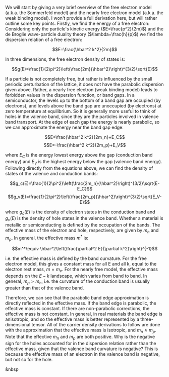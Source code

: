 We will start by giving a very brief overview of the free electron model (a.k.a. the Sommerfeld model) and the nearly free electron model (a.k.a. the weak binding model). I won't provide a full derivation here, but will rather outline some key points. Firstly, we find the energy of a free electron: Considering only the particle's kinetic energy ($E=\frac{p^2}{2m}$) and the de Broglie wave-particle duality theory ($\lambda=\frac{h}{p}$) we find the dispersion relation of a free electron:

$$E=\frac{\hbar^2 k^2}{2m}$$

In three dimensions, the free electron density of states is:

$$g(E)=\frac{1}{2\pi^2}\left(\frac{2m}{\hbar^2}\right)^{3/2}\sqrt{E}$$

If a particle is not completely free, but rather is influenced by the small periodic perturbation of the lattice, it does not have the parabolic dispersion given above. Rather, a nearly free electron (weak binding model) leads to forbidden values in the dispersion function, or band gaps. In a semiconductor, the levels up to the bottom of a band gap are occupied (by electrons), and levels above the band gap are unoccupied (by electrons) at zero temperature at equilibrium. So it is generally more useful to think of holes in the valence band, since they are the particles involved in valence band transport. At the edge of each gap the energy is nearly parabolic, so we can approximate the energy near the band gap edge:

$$E=\frac{\hbar^2 k^2}{2m_n}+E_C$$
$$E=-\frac{\hbar^2 k^2}{2m_p}+E_V$$

where $E_C$ is the energy lowest energy above the gap (conduction band energy) and $E_V$ is the highest energy below the gap (valence band energy). Following directly from the equations above, we can find the density of states of the valence and conduction bands:

$$g_c(E)=\frac{1}{2\pi^2}\left(\frac{2m_n}{\hbar^2}\right)^{3/2}\sqrt{E-E_C}$$
$$g_v(E)=\frac{1}{2\pi^2}\left(\frac{2m_p}{\hbar^2}\right)^{3/2}\sqrt{E_V-E}$$

where $g_c(E)$ is the density of electron states in the conduction band and $g_v(E)$ is the density of hole states in the valence band. Whether a material is metallic or semiconducting is defined by the occupation of the bands. The effective mass of the electron and hole, respectively, are given by $m_n$ and $m_p$. In general, the effective mass $m^*$ is:

$$m^*\equiv \hbar^2\left(\frac{\partial^2 E}{\partial k^2}\right)^{-1}$$

i.e. the effective mass is defined by the band curvature. For the free electron model, this gives a constant mass for all E and all k, equal to the electron rest mass, $m=m_e$. For the nearly free model, the effective mass depends on the $E-k$ landscape, which varies from band to band. In general, $m_p>m_n$, i.e. the curvature of the conduction band is usually greater than that of the valence band.

Therefore, we can see that the parabolic band edge approximation is directly reflected in the effective mass. If the band edge is parabolic, the effective mass is constant. If there are non-parabolic corrections, the effective mass is not constant. In general, in real materials the band edge is anisotropic, and so the effective mass is better represented by a three-dimensional tensor. All of the carrier density derivations to follow are done with the approximation that the effective mass is isotropic, and $m_n\approx m_p$. Note that the effective $m_n$ and $m_p$ are both positive. Why is the negative sign for the holes accounted for in the dispersion relation rather than the effective mass, given that the valence band curvature is negative? This is because the effective mass of an electron in the valence band is negative, but not so for the hole.

&nbsp
